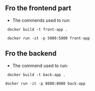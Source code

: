 ## Fro the frontend part

* The commends used to run:

 `` docker build -t front-app .``

 `` docker run -it -p 5000:5000 front-app``

## Fro the backend

* The commend used to run: 

 `` docker build -t back-app .``

 ``docker run -it -p 8080:8080 back-app``
 
